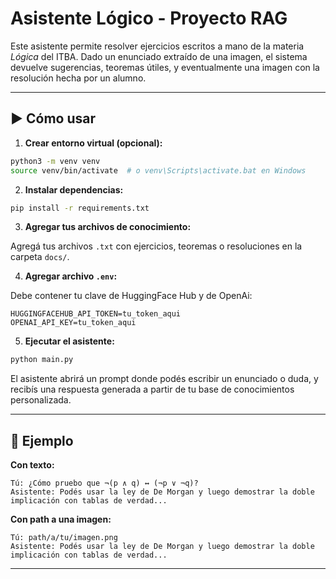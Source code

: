 
# Asistente Lógico - Proyecto RAG

Este asistente permite resolver ejercicios escritos a mano de la materia *Lógica* del ITBA. 
Dado un enunciado extraído de una imagen, el sistema devuelve sugerencias, teoremas útiles, 
y eventualmente una imagen con la resolución hecha por un alumno.

---

## ▶️ Cómo usar

1. **Crear entorno virtual (opcional):**

```bash
python3 -m venv venv
source venv/bin/activate  # o venv\Scripts\activate.bat en Windows
```

2. **Instalar dependencias:**

```bash
pip install -r requirements.txt
```

3. **Agregar tus archivos de conocimiento:**

Agregá tus archivos `.txt` con ejercicios, teoremas o resoluciones en la carpeta `docs/`.

4. **Agregar archivo `.env`:**

Debe contener tu clave de HuggingFace Hub y de OpenAi:

```
HUGGINGFACEHUB_API_TOKEN=tu_token_aqui
OPENAI_API_KEY=tu_token_aqui
```

5. **Ejecutar el asistente:**

```bash
python main.py
```

El asistente abrirá un prompt donde podés escribir un enunciado o duda, y recibís una respuesta generada a partir de tu base de conocimientos personalizada.

---

## 📝 Ejemplo

**Con texto:**

```
Tú: ¿Cómo pruebo que ¬(p ∧ q) ↔ (¬p ∨ ¬q)?
Asistente: Podés usar la ley de De Morgan y luego demostrar la doble implicación con tablas de verdad...
```

**Con path a una imagen:**

```
Tú: path/a/tu/imagen.png
Asistente: Podés usar la ley de De Morgan y luego demostrar la doble implicación con tablas de verdad...
```

---


